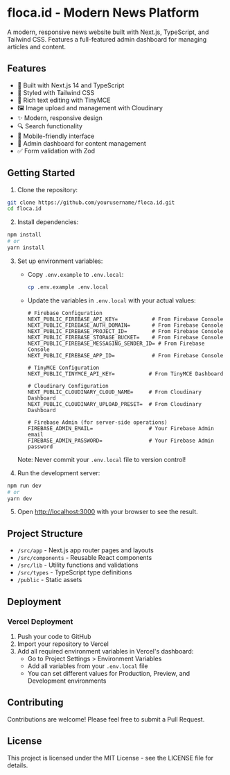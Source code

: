 # floca.id - Modern News Platform

A modern, responsive news website built with Next.js, TypeScript, and Tailwind CSS. Features a full-featured admin dashboard for managing articles and content.

## Features

- 🚀 Built with Next.js 14 and TypeScript
- 💅 Styled with Tailwind CSS
- 📝 Rich text editing with TinyMCE
- 🖼️ Image upload and management with Cloudinary
- ✨ Modern, responsive design
- 🔍 Search functionality
- 📱 Mobile-friendly interface
- 🔐 Admin dashboard for content management
- ✅ Form validation with Zod

## Getting Started

1. Clone the repository:
```bash
git clone https://github.com/yourusername/floca.id.git
cd floca.id
```

2. Install dependencies:
```bash
npm install
# or
yarn install
```

3. Set up environment variables:
   - Copy `.env.example` to `.env.local`:
     ```bash
     cp .env.example .env.local
     ```
   - Update the variables in `.env.local` with your actual values:
     ```
     # Firebase Configuration
     NEXT_PUBLIC_FIREBASE_API_KEY=           # From Firebase Console
     NEXT_PUBLIC_FIREBASE_AUTH_DOMAIN=       # From Firebase Console
     NEXT_PUBLIC_FIREBASE_PROJECT_ID=        # From Firebase Console
     NEXT_PUBLIC_FIREBASE_STORAGE_BUCKET=    # From Firebase Console
     NEXT_PUBLIC_FIREBASE_MESSAGING_SENDER_ID= # From Firebase Console
     NEXT_PUBLIC_FIREBASE_APP_ID=            # From Firebase Console

     # TinyMCE Configuration
     NEXT_PUBLIC_TINYMCE_API_KEY=           # From TinyMCE Dashboard

     # Cloudinary Configuration
     NEXT_PUBLIC_CLOUDINARY_CLOUD_NAME=     # From Cloudinary Dashboard
     NEXT_PUBLIC_CLOUDINARY_UPLOAD_PRESET=  # From Cloudinary Dashboard

     # Firebase Admin (for server-side operations)
     FIREBASE_ADMIN_EMAIL=                  # Your Firebase Admin email
     FIREBASE_ADMIN_PASSWORD=               # Your Firebase Admin password
     ```

   Note: Never commit your `.env.local` file to version control!

4. Run the development server:
```bash
npm run dev
# or
yarn dev
```

5. Open [http://localhost:3000](http://localhost:3000) with your browser to see the result.

## Project Structure

- `/src/app` - Next.js app router pages and layouts
- `/src/components` - Reusable React components
- `/src/lib` - Utility functions and validations
- `/src/types` - TypeScript type definitions
- `/public` - Static assets

## Deployment

### Vercel Deployment

1. Push your code to GitHub
2. Import your repository to Vercel
3. Add all required environment variables in Vercel's dashboard:
   - Go to Project Settings > Environment Variables
   - Add all variables from your `.env.local` file
   - You can set different values for Production, Preview, and Development environments

## Contributing

Contributions are welcome! Please feel free to submit a Pull Request.

## License

This project is licensed under the MIT License - see the LICENSE file for details.
